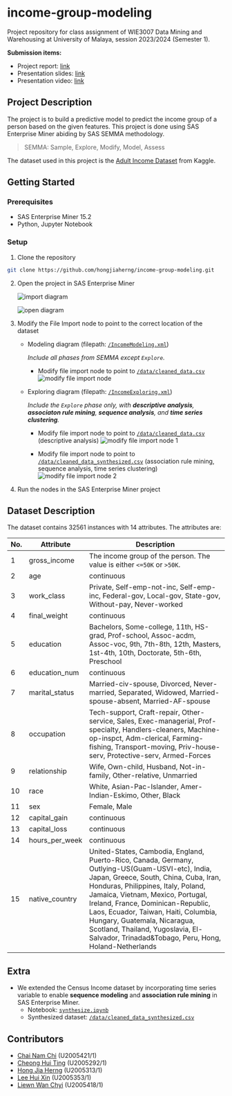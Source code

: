 # income-group-modeling

Project repository for class assignment of WIE3007 Data Mining and Warehousing at University of Malaya, session 2023/2024 (Semester 1).

**Submission items:**

- Project report: [link](https://github.com/hongjiaherng/income-group-modeling/blob/main/submission/WIE3007%20Group%20Assignment%20Report.pdf)
- Presentation slides: [link](https://github.com/hongjiaherng/income-group-modeling/blob/main/submission/WIE3007%20Group%20Assignment%20Slides.pdf)
- Presentation video: [link](https://drive.google.com/file/d/1V2lSD_1nrDhZUlHMh7PTBnzSKUlKaUrr/view?usp=sharing)

## Project Description

The project is to build a predictive model to predict the income group of a person based on the given features. This project is done using SAS Enterprise Miner abiding by SAS SEMMA methodology.

> SEMMA: Sample, Explore, Modify, Model, Assess

The dataset used in this project is the [Adult Income Dataset](https://www.kaggle.com/datasets/kritidoneria/adultdatasetxai) from Kaggle.

## Getting Started

### Prerequisites

- SAS Enterprise Miner 15.2
- Python, Jupyter Notebook

### Setup

1. Clone the repository

```bash
git clone https://github.com/hongjiaherng/income-group-modeling.git
```

2. Open the project in SAS Enterprise Miner

   ![import diagram](/imgs/import-diagram-from-xml.png)

   ![open diagram](/imgs/open-xml.png)

3. Modify the File Import node to point to the correct location of the dataset

   - Modeling diagram (filepath: [`/IncomeModeling.xml`](https://github.com/hongjiaherng/income-group-modeling/blob/main/IncomeModeling.xml))

     _Include all phases from SEMMA except `Explore`._

     - Modify file import node to point to [`/data/cleaned_data.csv`](https://github.com/hongjiaherng/income-group-modeling/blob/main/data/cleaned_data.csv)
       ![modify file import node](/imgs/modify-import-file-model.png)

   - Exploring diagram (filepath: [`/IncomeExploring.xml`](https://github.com/hongjiaherng/income-group-modeling/blob/main/IncomeExploring.xml))

     _Include the `Explore` phase only, with **descriptive analysis**, **associaton rule mining**, **sequence analysis**, and **time series clustering**._

     - Modify file import node to point to [`/data/cleaned_data.csv`](https://github.com/hongjiaherng/income-group-modeling/blob/main/data/cleaned_data.csv) (descriptive analysis)
       ![modify file import node 1](/imgs/modify-import-file-explore-1.png)

     - Modify file import node to point to [`/data/cleaned_data_synthesized.csv`](https://github.com/hongjiaherng/income-group-modeling/blob/main/data/cleaned_data_synthesized.csv) (association rule mining, sequence analysis, time series clustering)
       ![modify file import node 2](/imgs/modify-import-file-explore-2.png)

4. Run the nodes in the SAS Enterprise Miner project

## Dataset Description

The dataset contains 32561 instances with 14 attributes. The attributes are:

| No. | Attribute      | Description                                                                                                                                                                                                                                                                                                                                                                                                                    |
| --- | -------------- | ------------------------------------------------------------------------------------------------------------------------------------------------------------------------------------------------------------------------------------------------------------------------------------------------------------------------------------------------------------------------------------------------------------------------------ |
| 1   | gross_income   | The income group of the person. The value is either `<=50K` or `>50K`.                                                                                                                                                                                                                                                                                                                                                         |
| 2   | age            | continuous                                                                                                                                                                                                                                                                                                                                                                                                                     |
| 3   | work_class     | Private, Self-emp-not-inc, Self-emp-inc, Federal-gov, Local-gov, State-gov, Without-pay, Never-worked                                                                                                                                                                                                                                                                                                                          |
| 4   | final_weight   | continuous                                                                                                                                                                                                                                                                                                                                                                                                                     |
| 5   | education      | Bachelors, Some-college, 11th, HS-grad, Prof-school, Assoc-acdm, Assoc-voc, 9th, 7th-8th, 12th, Masters, 1st-4th, 10th, Doctorate, 5th-6th, Preschool                                                                                                                                                                                                                                                                          |
| 6   | education_num  | continuous                                                                                                                                                                                                                                                                                                                                                                                                                     |
| 7   | marital_status | Married-civ-spouse, Divorced, Never-married, Separated, Widowed, Married-spouse-absent, Married-AF-spouse                                                                                                                                                                                                                                                                                                                      |
| 8   | occupation     | Tech-support, Craft-repair, Other-service, Sales, Exec-managerial, Prof-specialty, Handlers-cleaners, Machine-op-inspct, Adm-clerical, Farming-fishing, Transport-moving, Priv-house-serv, Protective-serv, Armed-Forces                                                                                                                                                                                                       |
| 9   | relationship   | Wife, Own-child, Husband, Not-in-family, Other-relative, Unmarried                                                                                                                                                                                                                                                                                                                                                             |
| 10  | race           | White, Asian-Pac-Islander, Amer-Indian-Eskimo, Other, Black                                                                                                                                                                                                                                                                                                                                                                    |
| 11  | sex            | Female, Male                                                                                                                                                                                                                                                                                                                                                                                                                   |
| 12  | capital_gain   | continuous                                                                                                                                                                                                                                                                                                                                                                                                                     |
| 13  | capital_loss   | continuous                                                                                                                                                                                                                                                                                                                                                                                                                     |
| 14  | hours_per_week | continuous                                                                                                                                                                                                                                                                                                                                                                                                                     |
| 15  | native_country | United-States, Cambodia, England, Puerto-Rico, Canada, Germany, Outlying-US(Guam-USVI-etc), India, Japan, Greece, South, China, Cuba, Iran, Honduras, Philippines, Italy, Poland, Jamaica, Vietnam, Mexico, Portugal, Ireland, France, Dominican-Republic, Laos, Ecuador, Taiwan, Haiti, Columbia, Hungary, Guatemala, Nicaragua, Scotland, Thailand, Yugoslavia, El-Salvador, Trinadad&Tobago, Peru, Hong, Holand-Netherlands |

## Extra

- We extended the Census Income dataset by incorporating time series variable to enable **sequence modeling** and **association rule mining** in SAS Enterprise Miner.
  - Notebook: [`synthesize.ipynb`](https://github.com/hongjiaherng/income-group-modeling/blob/main/synthesize.ipynb)
  - Synthesized dataset: [`/data/cleaned_data_synthesized.csv`](https://github.com/hongjiaherng/income-group-modeling/blob/main/data/cleaned_data_synthesized.csv)

## Contributors

- [Chai Nam Chi](https://github.com/ChaiNamChi0624) (U2005421/1)
- [Cheong Hui Ting](https://github.com/jeongie) (U2005292/1)
- [Hong Jia Herng](https://github.com/hongjiaherng) (U2005313/1)
- [Lee Hui Xin](https://github.com/SeriousLee20) (U2005353/1)
- [Liewn Wan Chyi](https://github.com/WCHYI-CHEESE) (U2005418/1)
